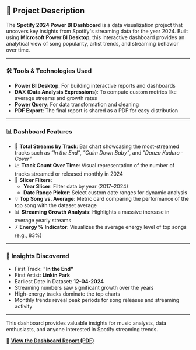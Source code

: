 ## 📘 Project Description

The **Spotify 2024 Power BI Dashboard** is a data visualization project that uncovers key insights from Spotify's streaming data for the year 2024. Built using **Microsoft Power BI Desktop**, this interactive dashboard provides an analytical view of song popularity, artist trends, and streaming behavior over time.

---

### 🛠 Tools & Technologies Used

- **Power BI Desktop**: For building interactive reports and dashboards
- **DAX (Data Analysis Expressions)**: To compute custom metrics like average streams and growth rates
- **Power Query**: For data transformation and cleaning
- **PDF Export**: The final report is shared as a PDF for easy distribution

---

### 📊 Dashboard Features

- 🎵 **Total Streams by Track**: Bar chart showcasing the most-streamed tracks such as *"In the End"*, *"Calm Down Baby"*, and *"Danza Kuduro - Cover"*
- 📈 **Track Count Over Time**: Visual representation of the number of tracks streamed or released monthly in 2024
- 🧭 **Slicer Filters**:
  - **Year Slicer**: Filter data by year (2017–2024)
  - **Date Range Picker**: Select custom date ranges for dynamic analysis
- 💡 **Top Song vs. Average**: Metric card comparing the performance of the top song with the dataset average
- 📊 **Streaming Growth Analysis**: Highlights a massive increase in average yearly streams
- ⚡ **Energy % Indicator**: Visualizes the average energy level of top songs (e.g., 83%)

---

### 🎯 Insights Discovered

- First Track: **"In the End"**
- First Artist: **Linkin Park**
- Earliest Date in Dataset: **12-04-2024**
- Streaming numbers saw significant growth over the years
- High-energy tracks dominate the top charts
- Monthly trends reveal peak periods for song releases and streaming activity

---

This dashboard provides valuable insights for music analysts, data enthusiasts, and anyone interested in Spotify streaming trends.

📄 **[View the Dashboard Report (PDF)](https://github.com/mahimayadav97/Spotify-Dashboard/blob/main/Spotify%202024%20Dashboard.pdf)**
